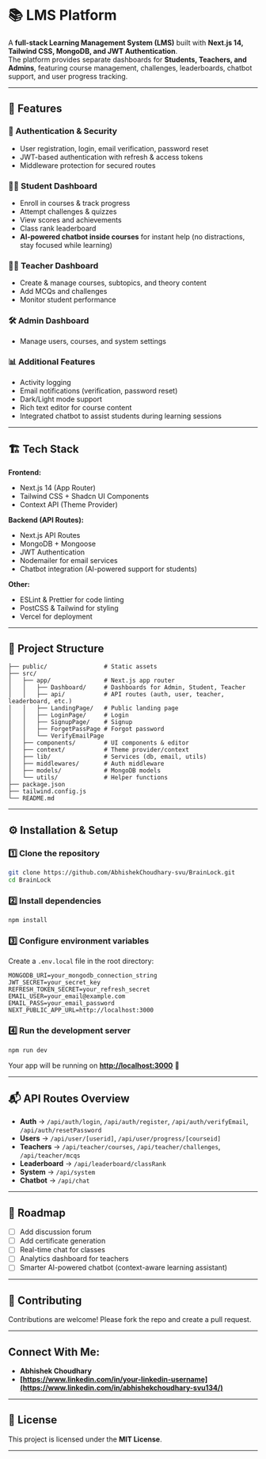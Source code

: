 # 📚 LMS Platform

A **full-stack Learning Management System (LMS)** built with **Next.js 14, Tailwind CSS, MongoDB, and JWT Authentication**.  
The platform provides separate dashboards for **Students, Teachers, and Admins**, featuring course management, challenges, leaderboards, chatbot support, and user progress tracking.

---

## 🚀 Features

### 🔑 Authentication & Security
* User registration, login, email verification, password reset  
* JWT-based authentication with refresh & access tokens  
* Middleware protection for secured routes  

### 👨‍🎓 Student Dashboard
* Enroll in courses & track progress  
* Attempt challenges & quizzes  
* View scores and achievements  
* Class rank leaderboard  
* **AI-powered chatbot inside courses** for instant help (no distractions, stay focused while learning)  

### 👩‍🏫 Teacher Dashboard
* Create & manage courses, subtopics, and theory content  
* Add MCQs and challenges  
* Monitor student performance  

### 🛠️ Admin Dashboard
* Manage users, courses, and system settings  

### 📊 Additional Features
* Activity logging  
* Email notifications (verification, password reset)  
* Dark/Light mode support  
* Rich text editor for course content  
* Integrated chatbot to assist students during learning sessions  

---

## 🏗️ Tech Stack

**Frontend:**
* Next.js 14 (App Router)  
* Tailwind CSS + Shadcn UI Components  
* Context API (Theme Provider)  

**Backend (API Routes):**
* Next.js API Routes  
* MongoDB + Mongoose  
* JWT Authentication  
* Nodemailer for email services  
* Chatbot integration (AI-powered support for students)  

**Other:**
* ESLint & Prettier for code linting  
* PostCSS & Tailwind for styling  
* Vercel for deployment  

---

## 📂 Project Structure

```
├── public/                # Static assets
├── src/
│   ├── app/               # Next.js app router
│   │   ├── Dashboard/     # Dashboards for Admin, Student, Teacher
│   │   ├── api/           # API routes (auth, user, teacher, leaderboard, etc.)
│   │   ├── LandingPage/   # Public landing page
│   │   ├── LoginPage/     # Login
│   │   ├── SignupPage/    # Signup
│   │   ├── ForgetPassPage # Forgot password
│   │   └── VerifyEmailPage
│   ├── components/        # UI components & editor
│   ├── context/           # Theme provider/context
│   ├── lib/               # Services (db, email, utils)
│   ├── middlewares/       # Auth middleware
│   ├── models/            # MongoDB models
│   └── utils/             # Helper functions
├── package.json
├── tailwind.config.js
└── README.md
```

---

## ⚙️ Installation & Setup

### 1️⃣ Clone the repository

```bash
git clone https://github.com/AbhishekChoudhary-svu/BrainLock.git
cd BrainLock
```

### 2️⃣ Install dependencies

```bash
npm install
```

### 3️⃣ Configure environment variables

Create a `.env.local` file in the root directory:

```env
MONGODB_URI=your_mongodb_connection_string
JWT_SECRET=your_secret_key
REFRESH_TOKEN_SECRET=your_refresh_secret
EMAIL_USER=your_email@example.com
EMAIL_PASS=your_email_password
NEXT_PUBLIC_APP_URL=http://localhost:3000
```

### 4️⃣ Run the development server

```bash
npm run dev
```

Your app will be running on **[http://localhost:3000](http://localhost:3000)** 🚀

---

## 📬 API Routes Overview

* **Auth** → `/api/auth/login`, `/api/auth/register`, `/api/auth/verifyEmail`, `/api/auth/resetPassword`
* **Users** → `/api/user/[userid]`, `/api/user/progress/[courseid]`
* **Teachers** → `/api/teacher/courses`, `/api/teacher/challenges`, `/api/teacher/mcqs`
* **Leaderboard** → `/api/leaderboard/classRank`
* **System** → `/api/system`
* **Chatbot** → `/api/chat`

---

## 📌 Roadmap

* [ ] Add discussion forum
* [ ] Add certificate generation
* [ ] Real-time chat for classes
* [ ] Analytics dashboard for teachers
* [ ] Smarter AI-powered chatbot (context-aware learning assistant)

---

## 🤝 Contributing

Contributions are welcome! Please fork the repo and create a pull request.

---

## Connect With Me:  
- **Abhishek Choudhary**  
- **[https://www.linkedin.com/in/your-linkedin-username](https://www.linkedin.com/in/abhishekchoudhary-svu134/)**

---

## 📄 License

This project is licensed under the **MIT License**.

---

